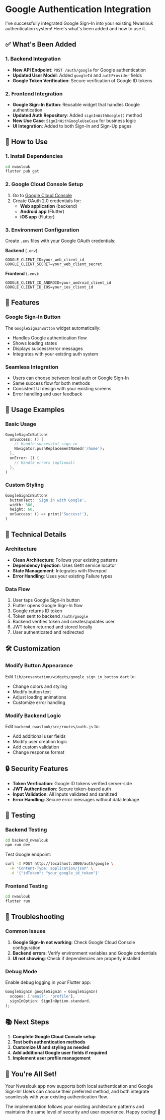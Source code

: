 # Google Authentication Integration

I've successfully integrated Google Sign-In into your existing Nwaslouk authentication system! Here's what's been added and how to use it.

## ✅ What's Been Added

### 1. Backend Integration
- **New API Endpoint**: `POST /auth/google` for Google authentication
- **Updated User Model**: Added `googleId` and `authProvider` fields
- **Google Token Verification**: Secure verification of Google ID tokens

### 2. Frontend Integration
- **Google Sign-In Button**: Reusable widget that handles Google authentication
- **Updated Auth Repository**: Added `signInWithGoogle()` method
- **New Use Case**: `SignInWithGoogleUseCase` for business logic
- **UI Integration**: Added to both Sign-In and Sign-Up pages

## 🚀 How to Use

### 1. Install Dependencies
```bash
cd nwaslouk
flutter pub get
```

### 2. Google Cloud Console Setup
1. Go to [Google Cloud Console](https://console.cloud.google.com/)
2. Create OAuth 2.0 credentials for:
   - **Web application** (backend)
   - **Android app** (Flutter)
   - **iOS app** (Flutter)

### 3. Environment Configuration
Create `.env` files with your Google OAuth credentials:

**Backend** (`.env`):
```env
GOOGLE_CLIENT_ID=your_web_client_id
GOOGLE_CLIENT_SECRET=your_web_client_secret
```

**Frontend** (`.env`):
```env
GOOGLE_CLIENT_ID_ANDROID=your_android_client_id
GOOGLE_CLIENT_ID_IOS=your_ios_client_id
```

## 🎯 Features

### Google Sign-In Button
The `GoogleSignInButton` widget automatically:
- Handles Google authentication flow
- Shows loading states
- Displays success/error messages
- Integrates with your existing auth system

### Seamless Integration
- Users can choose between local auth or Google Sign-In
- Same success flow for both methods
- Consistent UI design with your existing screens
- Error handling and user feedback

## 📱 Usage Examples

### Basic Usage
```dart
GoogleSignInButton(
  onSuccess: () {
    // Handle successful sign-in
    Navigator.pushReplacementNamed('/home');
  },
  onError: () {
    // Handle errors (optional)
  },
)
```

### Custom Styling
```dart
GoogleSignInButton(
  buttonText: 'Sign in with Google',
  width: 300,
  height: 60,
  onSuccess: () => print('Success!'),
)
```

## 🔧 Technical Details

### Architecture
- **Clean Architecture**: Follows your existing patterns
- **Dependency Injection**: Uses GetIt service locator
- **State Management**: Integrates with Riverpod
- **Error Handling**: Uses your existing Failure types

### Data Flow
1. User taps Google Sign-In button
2. Flutter opens Google Sign-In flow
3. Google returns ID token
4. Token sent to backend `/auth/google`
5. Backend verifies token and creates/updates user
6. JWT token returned and stored locally
7. User authenticated and redirected

## 🛠️ Customization

### Modify Button Appearance
Edit `lib/presentation/widgets/google_sign_in_button.dart` to:
- Change colors and styling
- Modify button text
- Adjust loading animations
- Customize error handling

### Modify Backend Logic
Edit `backend_nwaslouk/src/routes/auth.js` to:
- Add additional user fields
- Modify user creation logic
- Add custom validation
- Change response format

## 🔒 Security Features

- **Token Verification**: Google ID tokens verified server-side
- **JWT Authentication**: Secure token-based auth
- **Input Validation**: All inputs validated and sanitized
- **Error Handling**: Secure error messages without data leakage

## 🧪 Testing

### Backend Testing
```bash
cd backend_nwaslouk
npm run dev
```

Test Google endpoint:
```bash
curl -X POST http://localhost:3000/auth/google \
  -H "Content-Type: application/json" \
  -d '{"idToken": "your_google_id_token"}'
```

### Frontend Testing
```bash
cd nwaslouk
flutter run
```

## 🚨 Troubleshooting

### Common Issues
1. **Google Sign-In not working**: Check Google Cloud Console configuration
2. **Backend errors**: Verify environment variables and Google credentials
3. **UI not showing**: Check if dependencies are properly installed

### Debug Mode
Enable debug logging in your Flutter app:
```dart
GoogleSignIn googleSignIn = GoogleSignIn(
  scopes: ['email', 'profile'],
  signInOption: SignInOption.standard,
);
```

## 📚 Next Steps

1. **Complete Google Cloud Console setup**
2. **Test both authentication methods**
3. **Customize UI and styling as needed**
4. **Add additional Google user fields if required**
5. **Implement user profile management**

## 🎉 You're All Set!

Your Nwaslouk app now supports both local authentication and Google Sign-In! Users can choose their preferred method, and both integrate seamlessly with your existing authentication flow.

The implementation follows your existing architecture patterns and maintains the same level of security and user experience. Happy coding! 🚀